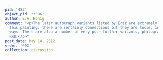```yaml
---
pid: '483'
object_pid: '3506'
author: E.A. Honig
comment: "<p>The later autograph variants listed by Ertz are extremely different from
  this painting: there are certainly connections but they are loose, in interesting
  ways. There are also a number of very poor further variants, photographs at the
  RKD.</p>"
post_date: May 14, 2012
order: '482'
collection: discussion
---
```

